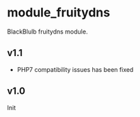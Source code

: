 module_fruitydns
===============

BlackBlulb fruitydns module.


v1.1
---------------------------------
- PHP7 compatibility issues has been fixed


v1.0
------------
Init
